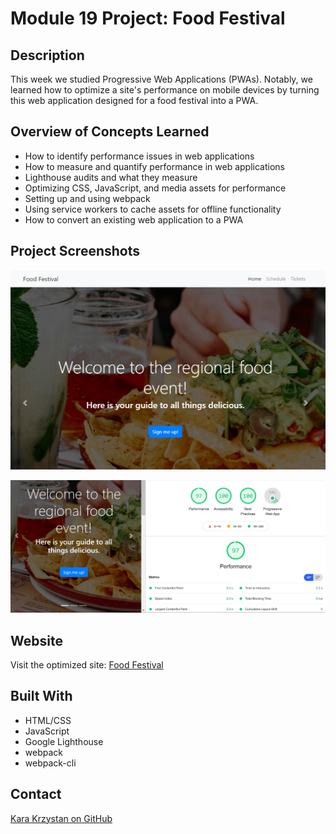 # Module 19 Project: Food Festival

## Description
This week we studied Progressive Web Applications (PWAs). Notably, we learned how to optimize a site's performance on mobile devices by turning this web application designed for a food festival into a PWA.

## Overview of Concepts Learned
* How to identify performance issues in web applications  
* How to measure and quantify performance in web applications
* Lighthouse audits and what they measure 
* Optimizing CSS, JavaScript, and media assets for performance 
* Setting up and using webpack
* Using service workers to cache assets for offline functionality
* How to convert an existing web application to a PWA

## Project Screenshots

![screenshot](https://github.com/kara-krzystan/food-festival/blob/main/assets/img/screenshots/screenshot_1.png)  

![screenshot](https://github.com/kara-krzystan/food-festival/blob/main/assets/img/screenshots/screenshot_2.jpg)  

## Website
Visit the optimized site: [Food Festival](https://kara-krzystan.github.io/food-festival/index.html)

## Built With
* HTML/CSS
* JavaScript
* Google Lighthouse
* webpack
* webpack-cli

## Contact
[Kara Krzystan on GitHub](http://github.com/kara-krzystan)
